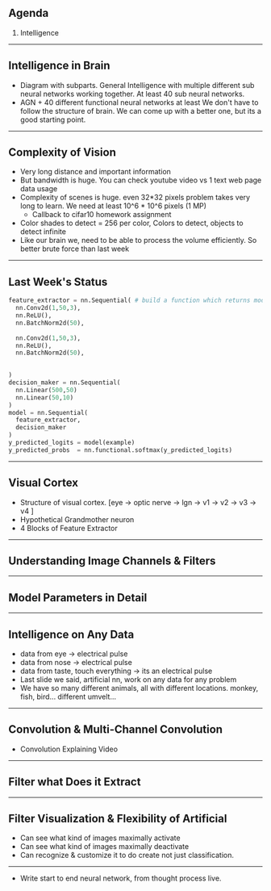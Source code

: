 
## Agenda
1. Intelligence


---
## Intelligence in Brain 
- Diagram with subparts. General Intelligence with multiple different sub neural networks working together. 
At least 40 sub neural networks. 
- AGN + 40 different functional neural networks at least
We don't have to follow the structure of brain. We can come up with a better one, but its a good starting point. 

---
## Complexity of Vision
- Very long distance and important information
- But bandwidth is huge. You can check youtube video vs 1 text web page data usage
- Complexity of scenes is huge. even 32*32 pixels problem takes very long to learn. We need at least 10^6 * 10^6 pixels (1 MP) 
    - Callback to cifar10 homework assignment
- Color shades to detect = 256 per color, Colors to detect, objects to detect infinite
- Like our brain we, need to be able to process the volume efficiently. So better brute force than last week
---
## Last Week's Status
```python
feature_extractor = nn.Sequential( # build a function which returns model built from list of channels.
  nn.Conv2d(1,50,3),
  nn.ReLU(),
  nn.BatchNorm2d(50),
  
  nn.Conv2d(1,50,3),
  nn.ReLU(),
  nn.BatchNorm2d(50),
  

)
decision_maker = nn.Sequential(
  nn.Linear(500,50)
  nn.Linear(50,10)
)
model = nn.Sequential(
  feature_extractor,
  decision_maker
)
y_predicted_logits = model(example)
y_predicted_probs  = nn.functional.softmax(y_predicted_logits)

```

---
## Visual Cortex
- Structure of visual cortex. [eye -> optic nerve -> lgn -> v1 -> v2 -> v3 -> v4 ]
- Hypothetical Grandmother neuron
- 4 Blocks of Feature Extractor
---
## Understanding Image Channels & Filters

---
## Model Parameters in Detail

---
## Intelligence on Any Data
- data from eye -> electrical pulse
- data from nose -> electrical pulse
- data from taste, touch everything -> its an electrical pulse
- Last slide we said, artificial nn, work on any data for any problem
- We have so many different animals, all with different locations. monkey, fish, bird... different umvelt... 


---
## Convolution & Multi-Channel Convolution
- Convolution Explaining Video
---
## Filter what Does it Extract

---
## Filter Visualization & Flexibility of Artificial
- Can see what kind of images maximally activate
- Can see what kind of images maximally deactivate
- Can recognize & customize it to do create not just classification. 
---
- Write start to end neural network, from thought process live.